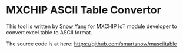 # MXCHIP ASCII Table Convertor

This tool is written by [Snow Yang](yangsw@mxchip.com) for MXCHIP IoT module developer to convert excel table to ASCII format.

The source code is at here: https://github.com/smartsnow/masciitable